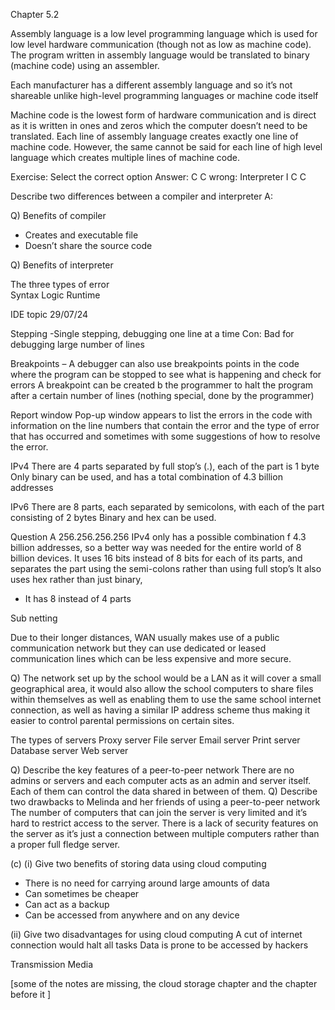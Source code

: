 Chapter 5.2 

Assembly language is a low level programming language which is used for low level hardware communication (though not as low as machine code). The program written in assembly language would be translated to binary (machine code) using an assembler. 

Each manufacturer has a different assembly language and so it’s not shareable unlike high-level programming languages or machine code itself 

Machine code is the lowest form of hardware communication and is direct as it is written in ones and zeros which the computer doesn’t need to be translated. 
Each line of assembly language creates exactly one line of machine code. However, the same cannot be said for each line of high level language which creates multiple lines of machine code. 


Exercise: Select the correct option 
Answer: 
C
C     wrong: Interpreter 
I
C
C

Describe two differences between a compiler and interpreter 
A: 

Q) Benefits of compiler 
- Creates and executable file 
- Doesn’t share the source code 

Q) Benefits of interpreter 

The three types of error  
Syntax 
Logic 
Runtime 


IDE topic 
29/07/24

Stepping  -Single stepping, debugging one line at a time 
Con: Bad for debugging large number of lines 

Breakpoints – A debugger can also use breakpoints points in the code where the program can be stopped to see what is happening and check for errors 
A breakpoint can be created b the programmer to halt the program after a certain number of lines (nothing special, done by the programmer) 

Report window 
Pop-up window appears to list the errors in the code with information on the line numbers that contain the error and the type of error that has occurred and sometimes with some suggestions of how to resolve the error. 









IPv4
There are 4 parts separated by full stop’s (.), each of the part is 1 byte
Only binary can be used, and has a total combination of 4.3 billion addresses

IPv6
There are 8 parts, each separated by semicolons, with each of the part consisting of 2 bytes
Binary and hex can be used. 


Question A
256.256.256.256
IPv4 only has a possible combination f 4.3 billion addresses, so a better way was needed for the entire world of 8 billion devices.
It uses 16 bits instead of 8 bits for each of its parts, and separates the part using the semi-colons rather than using full stop’s  It also uses hex rather than just binary, 
+ It has 8 instead of 4 parts 

Sub netting 















Due to their longer distances, WAN usually makes use of a public communication network but they can use dedicated or leased communication lines which can be less expensive and more secure. 

Q) The network set up by the school would be a LAN as it will cover a small geographical area, it would also allow the school computers to share files within themselves as well as enabling them to use the same school internet connection, as well as having a similar IP address scheme thus making it easier to control parental permissions on certain sites. 


The types of servers 
Proxy server
File server
Email server
Print server
Database server
Web server 

Q) Describe the key features of a peer-to-peer network 
There are no admins or servers and each computer acts as an admin and server itself. Each of them can control the data shared in between of them. 
Q) Describe two drawbacks to Melinda and her friends of using a peer-to-peer network 
The number of computers that can join the server is very limited and it’s hard to restrict access to the server. 
There is a lack of security features on the server as it’s just a connection between multiple computers rather than a proper full fledge server. 






(c) (i) Give two benefits of storing data using cloud computing 
- There is no need for carrying around large amounts of data 
- Can sometimes be cheaper
- Can act as a backup 
- Can be accessed from anywhere and on any device

(ii) Give two disadvantages for using cloud computing 
A cut of internet connection would halt all tasks
Data is prone to be accessed by hackers 


Transmission Media









[some of the notes are missing, the cloud storage chapter and the chapter before it ]
